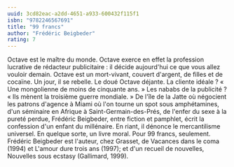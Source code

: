 ```yaml
---
uuid: 3cd82eac-a2dd-4651-a933-600432f115f1
isbn: "9782246567691"
title: "99 francs"
author: "Frédéric Beigbeder"
rating: 7
---
```


Octave est le maître du monde. Octave exerce en effet la profession lucrative de rédacteur publicitaire : il décide aujourd'hui ce que vous allez vouloir demain. Octave est un mort-vivant, couvert d'argent, de filles et de cocaïne. Un jour, il se rebelle. Le doué Octave déjante. La cliente idéale ? « Une mongolienne de moins de cinquante ans. » Les nababs de la publicité ? « Ils mènent la troisième guerre mondiale. » De l'île de la Jatte où négocient les patrons d'agence à Miami où l'on tourne un spot sous amphétamines, d'un séminaire en Afrique à Saint-Germain-des-Prés, de l'enfer du sexe à la pureté perdue, Frédéric Beigbeder, entre fiction et pamphlet, écrit la confession d'un enfant du millénaire. En riant, il dénonce le mercantilisme universel. En quelque sorte, un livre moral. Pour 99 francs, seulement. Frédéric Beigbeder est l'auteur, chez Grasset, de Vacances dans le coma (1994) et L'amour dure trois ans (1997); et d'un recueil de nouvelles, Nouvelles sous ecstasy (Gallimard, 1999).
